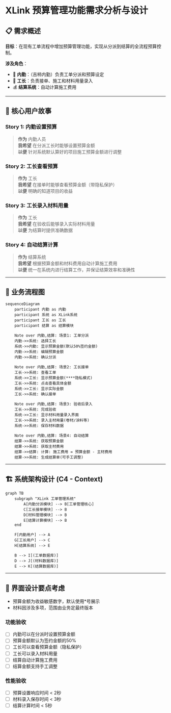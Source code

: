 # XLink 预算管理功能需求分析与设计

## 📋 需求概述

**目标**：在现有工单流程中增加预算管理功能，实现从分派到结算的全流程预算控制。

**涉及角色**：
- 🏢 **内勤**：（吉柿内勤）负责工单分派和预算设定
- 👷 **工长**：负责接单、施工和材料用量录入
- 💰 **结算系统**：自动计算施工费用

---

## 🎯 核心用户故事

### Story 1: 内勤设置预算
> **作为** 内勤人员  
> **我希望** 在分派工长时能够设置预算金额  
> **以便** 针对系统默认算好的项目施工预算金额进行调整

### Story 2: 工长查看预算
> **作为** 工长  
> **我希望** 在接单时能够查看预算金额（带隐私保护）  
> **以便** 明确的知道项目的收益

### Story 3: 工长录入材料用量
> **作为** 工长  
> **我希望** 在验收后能够录入实际材料用量  
> **以便** 为结算时提供准确数据

### Story 4: 自动结算计算
> **作为** 结算系统  
> **我希望** 根据预算金额和材料费用自动计算施工费用  
> **以便** 统一在系统内进行结算工作，并保证结算效率和准确性

---

## 🔄 业务流程图

```mermaid
sequenceDiagram
    participant 内勤 as 内勤
    participant 系统 as XLink系统
    participant 工长 as 工长
    participant 结算 as 结算模块

    Note over 内勤,结算: 场景1: 工单分派
    内勤->>系统: 选择工长
    系统->>内勤: 显示预算金额(默认50%签约金额)
    内勤->>系统: 编辑预算金额
    内勤->>系统: 确认分派

    Note over 内勤,结算: 场景2: 工长接单
    工长->>系统: 查看工单
    系统->>工长: 显示预算金额(****隐私模式)
    工长->>系统: 点击查看具体金额
    系统->>工长: 显示实际金额
    工长->>系统: 确认接单

    Note over 内勤,结算: 场景3: 验收后录入
    工长->>系统: 完成验收
    系统->>工长: 显示材料用量录入界面
    工长->>系统: 录入主材用量(卷材/涂料等)
    系统->>系统: 保存材料数据

    Note over 内勤,结算: 场景4: 自动结算
    结算->>系统: 获取预算金额
    结算->>系统: 获取主材费用
    结算->>结算: 计算: 施工费用 = 预算金额 - 主材费用
    结算->>系统: 生成结算单(可手工调整)
```

---

## 🏗️ 系统架构设计 (C4 - Context)

```mermaid
graph TB
    subgraph "XLink 工单管理系统"
        A[内勤分派模块] --> B[工单管理核心]
        C[工长接单模块] --> B
        D[材料管理模块] --> B
        E[结算计算模块] --> B
    end
    
    F[内勤用户] --> A
    G[工长用户] --> C
    H[结算系统] --> E
    
    B --> I[(工单数据库)]
    D --> J[(材料数据库)]
    E --> K[(结算数据库)]
```

---

## 📱 界面设计要点考虑

- 预算金额为收益敏感数字，默认使用*号展示
- 材料因涉及多项，范围由业务定最终版本

### 功能验收
- [ ] 内勤可以在分派时设置预算金额
- [ ] 预算金额默认为签约金额的50%
- [ ] 工长可以查看预算金额（隐私保护）
- [ ] 工长可以录入材料用量
- [ ] 结算自动计算施工费用
- [ ] 结算金额支持手工调整

### 性能验收
- [ ] 预算设置响应时间 < 2秒
- [ ] 材料录入保存时间 < 3秒
- [ ] 结算计算时间 < 5秒